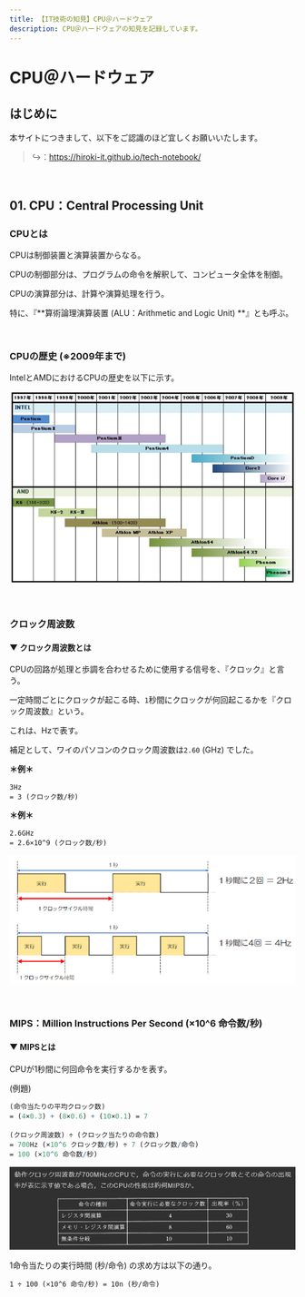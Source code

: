 ```yaml
---
title: 【IT技術の知見】CPU＠ハードウェア
description: CPU＠ハードウェアの知見を記録しています。
---
```


# CPU＠ハードウェア

## はじめに

本サイトにつきまして、以下をご認識のほど宜しくお願いいたします。

> ↪️：https://hiroki-it.github.io/tech-notebook/

<br>

## 01. CPU：Central Processing Unit

### CPUとは

CPUは制御装置と演算装置からなる。

CPUの制御部分は、プログラムの命令を解釈して、コンピュータ全体を制御。

CPUの演算部分は、計算や演算処理を行う。

特に、『**算術論理演算装置 (ALU：Arithmetic and Logic Unit) **』とも呼ぶ。

<br>

### CPUの歴史 (※2009年まで)

IntelとAMDにおけるCPUの歴史を以下に示す。

![IntelとAMDのCPUの歴史](https://raw.githubusercontent.com/hiroki-it/tech-notebook-images/master/images/IntelとAMDにおけるCPUの歴史.png)

<br>

### クロック周波数

#### ▼ クロック周波数とは

CPUの回路が処理と歩調を合わせるために使用する信号を、『クロック』と言う。

一定時間ごとにクロックが起こる時、`1`秒間にクロックが何回起こるかを『クロック周波数』という。

これは、Hzで表す。

補足として、ワイのパソコンのクロック周波数は`2.60` (GHz) でした。

**＊例＊**

```
3Hz
= 3 (クロック数/秒)
```

**＊例＊**

```
2.6GHz
= 2.6×10^9 (クロック数/秒)
```

![クロック数比較](https://raw.githubusercontent.com/hiroki-it/tech-notebook-images/master/images/クロック数比較.png)

<br>

### MIPS：Million Instructions Per Second (×10^6 命令数/秒)

#### ▼ MIPSとは

CPUが1秒間に何回命令を実行するかを表す。

(例題)

```mathematica
(命令当たりの平均クロック数)
= (4×0.3) + (8×0.6) + (10×0.1) = 7

(クロック周波数) ÷ (クロック当たりの命令数)
= 700Hz (×10^6 クロック数/秒) ÷ 7 (クロック数/命令)
= 100 (×10^6 命令数/秒)
```

![MIPSの例題](https://raw.githubusercontent.com/hiroki-it/tech-notebook-images/master/images/MIPSの例題.png)

1命令当たりの実行時間 (秒/命令) の求め方は以下の通り。

```
1 ÷ 100 (×10^6 命令/秒) = 10n (秒/命令)
```

<br>
